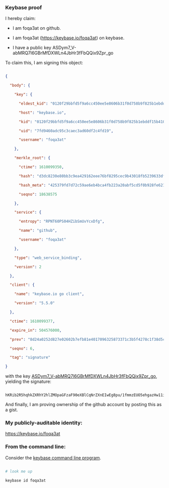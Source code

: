 ### Keybase proof

I hereby claim:

  * I am foqa3at on github.

  * I am foqa3at (https://keybase.io/foqa3at) on keybase.

  * I have a public key ASDym7_V-abMRQ7l6GBrMfDXWLn4JbHr3fFbQQix9Zpr_go

To claim this, I am signing this object:

```json

{

  "body": {

    "key": {

      "eldest_kid": "0120f29bbfd5f9a6cc450ee5e8606b31f0d758b9f825b1ebddf15b4108b1f59a6bfe0a",

      "host": "keybase.io",

      "kid": "0120f29bbfd5f9a6cc450ee5e8606b31f0d758b9f825b1ebddf15b4108b1f59a6bfe0a",

      "uid": "7fd9460adc95c3caec3ad60df2c4fd19",

      "username": "foqa3at"

    },

    "merkle_root": {

      "ctime": 1610099350,

      "hash": "d3dc8230e80bb3c9ea429162eee76bf8295cec9b43018fb5239633df8504a6a7fd62f79d4eac8f902cb99dc3c62b1993357c3cb13ebf7b1e7acfc938b5226eae",

      "hash_meta": "425379fd7d72c59ae6eb4bca4fb223a20abf5cd5f0b928fe6217b5ce1c8e6322",

      "seqno": 18638575

    },

    "service": {

      "entropy": "RPNT60PS04HZibSmUvYcxDfg",

      "name": "github",

      "username": "foqa3at"

    },

    "type": "web_service_binding",

    "version": 2

  },

  "client": {

    "name": "keybase.io go client",

    "version": "5.5.0"

  },

  "ctime": 1610099377,

  "expire_in": 504576000,

  "prev": "8d24a0252d827e02602b7efb81e4017096325873371c3b5f4278c1f38d5c6051",

  "seqno": 6,

  "tag": "signature"

}

```

with the key [ASDym7_V-abMRQ7l6GBrMfDXWLn4JbHr3fFbQQix9Zpr_go](https://keybase.io/foqa3at), yielding the signature:

```

hKRib2R5hqhkZXRhY2hlZMOpaGFzaF90eXBlCqNrZXnEIwEg8pu/1fmmzEUO5ehgazHw11i5+CWx693xW0EIsfWaa/4Kp3BheWxvYWTESpcCBsQgjSSgJS2CfgJgK377geQBcJYyWHM3HDtfQnjB841cYFHEIFhSwPSaByjOSg24I0Og41VYLWAzq+Bzn3DVDX//1hzHAgHCo3NpZ8RAUXcewwMeCzFfRcycsnwzQA13rbkxrsojcHK63LcwL7obzi0APbP5YJfTy7D9SThqCN2ZqahCpreDHeHKyyceB6hzaWdfdHlwZSCkaGFzaIKkdHlwZQildmFsdWXEINU2YsGyC94QLoyQkcoM4OhYSvRRyvxOmNsZy1sgxtI5o3RhZ80CAqd2ZXJzaW9uAQ==

```

And finally, I am proving ownership of the github account by posting this as a gist.

### My publicly-auditable identity:

https://keybase.io/foqa3at

### From the command line:

Consider the [keybase command line program](https://keybase.io/download).

```bash

# look me up

keybase id foqa3at

```
